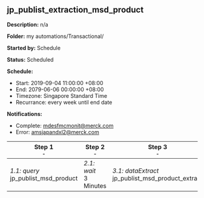 ## jp_publist_extraction_msd_product

**Description:** n/a

**Folder:** my automations/Transactional/

**Started by:** Schedule

**Status:** Scheduled

**Schedule:**

* Start: 2019-09-04 11:00:00 +08:00
* End: 2079-06-06 00:00:00 +08:00
* Timezone: Singapore Standard Time
* Recurrance: every week until end date

**Notifications:**

* Complete: mdesfmcmonit@merck.com
* Error: amsjapandxl2@merck.com

| Step 1<br>_<small>-</small>_ | Step 2<br>_<small>-</small>_ | Step 3<br>_<small>-</small>_ | Step 4<br>_<small>-</small>_ |
| --- | --- | --- | --- |
| _1.1: query_<br>jp_publist_msd_product | _2.1: wait_<br>3 Minutes | _3.1: dataExtract_<br>jp_publist_msd_product_extract | _4.1: fileTransfer_<br>jp_publist_msd_product_transfer |
